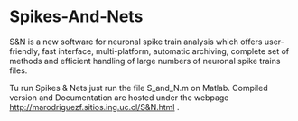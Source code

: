 # Spikes-And-Nets
S&amp;N is a new software for neuronal spike train analysis which offers user-friendly, fast interface, multi-platform, automatic archiving, complete set of methods and efficient handling of large numbers of neuronal spike trains files.

Tu run Spikes & Nets just run the file S_and_N.m on Matlab. Compiled version and Documentation are hosted under the webpage http://marodriguezf.sitios.ing.uc.cl/S&N.html .
